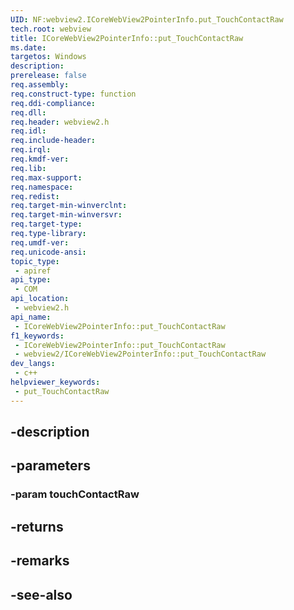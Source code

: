 ```yaml
---
UID: NF:webview2.ICoreWebView2PointerInfo.put_TouchContactRaw
tech.root: webview
title: ICoreWebView2PointerInfo::put_TouchContactRaw
ms.date: 
targetos: Windows
description: 
prerelease: false
req.assembly: 
req.construct-type: function
req.ddi-compliance: 
req.dll: 
req.header: webview2.h
req.idl: 
req.include-header: 
req.irql: 
req.kmdf-ver: 
req.lib: 
req.max-support: 
req.namespace: 
req.redist: 
req.target-min-winverclnt: 
req.target-min-winversvr: 
req.target-type: 
req.type-library: 
req.umdf-ver: 
req.unicode-ansi: 
topic_type:
 - apiref
api_type:
 - COM
api_location:
 - webview2.h
api_name:
 - ICoreWebView2PointerInfo::put_TouchContactRaw
f1_keywords:
 - ICoreWebView2PointerInfo::put_TouchContactRaw
 - webview2/ICoreWebView2PointerInfo::put_TouchContactRaw
dev_langs:
 - c++
helpviewer_keywords:
 - put_TouchContactRaw
---
```


## -description

## -parameters

### -param touchContactRaw

## -returns

## -remarks

## -see-also

